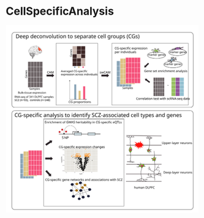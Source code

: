 # CellSpecificAnalysis

![image](https://github.com/RujiaDai/CellSpecificAnalysis/blob/master/image/figures1.svg)
